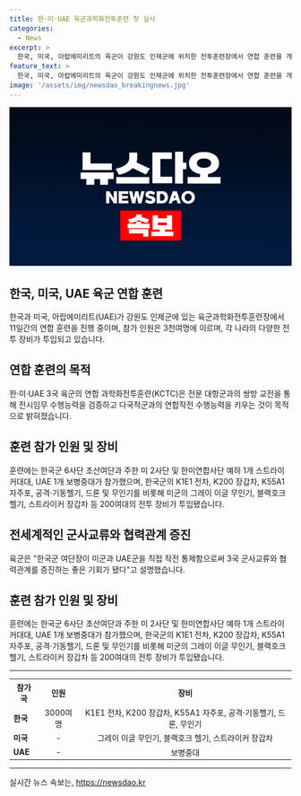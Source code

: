```yaml
---
title: 한·미·UAE 육군과학화전투훈련 첫 실시
categories:
  - News
excerpt: >
  한국, 미국, 아랍에미리트의 육군이 강원도 인제군에 위치한 전투훈련장에서 연합 훈련을 개최했습니다. 훈련은 11일간 진행되며, 한국군 6사단, 주한 미 2사단, 한미연합사단, 그리고 UAE의 참가로 총 3천여명이 참여했습니다. K1E1 전차, 무인기 등 200여대의 전투 장비가 투입되었고, 이를 통해 다국적군과의 연합작전 수행능력을 향상시키고 전시임무 수행능력을 검증했습니다. 해당 훈련은 3국 군사교류와 협력관계를 증진하는 좋은 기회로 평가받았습니다.
feature_text: >
  한국, 미국, 아랍에미리트의 육군이 강원도 인제군에 위치한 전투훈련장에서 연합 훈련을 개최했습니다. 훈련은 11일간 진행되며, 한국군 6사단, 주한 미 2사단, 한미연합사단, 그리고 UAE의 참가로 총 3천여명이 참여했습니다. K1E1 전차, 무인기 등 200여대의 전투 장비가 투입되었고, 이를 통해 다국적군과의 연합작전 수행능력을 향상시키고 전시임무 수행능력을 검증했습니다. 해당 훈련은 3국 군사교류와 협력관계를 증진하는 좋은 기회로 평가받았습니다.
image: '/assets/img/newsdao_breakingnews.jpg'
---
```


<p><img src="/assets/img/newsdao_breakingnews.jpg" alt="ontimetimes 속보" /></p>

<h2>한국, 미국, UAE 육군 연합 훈련</h2>

<p data-ke-size="size16">한국과 미국, 아랍에미리트(UAE)가 강원도 인제군에 있는 육군과학화전투훈련장에서 11일간의 연합 훈련을 진행 중이며, 참가 인원은 3천여명에 이르며, 각 나라의 다양한 전투 장비가 투입되고 있습니다.</p>

<h2 data-ke-size="size26">연합 훈련의 목적</h2>

<p data-ke-size="size16">한·미·UAE 3국 육군의 연합 과학화전투훈련(KCTC)은 전문 대항군과의 쌍방 교전을 통해 전시임무 수행능력을 검증하고 다국적군과의 연합작전 수행능력을 키우는 것이 목적으로 밝혀졌습니다.</p>

<h2 data-ke-size="size26">훈련 참가 인원 및 장비</h2>

<p data-ke-size="size16">훈련에는 한국군 6사단 초산여단과 주한 미 2사단 및 한미연합사단 예하 1개 스트라이커대대, UAE 1개 보병중대가 참가했으며, 한국군의 K1E1 전차, K200 장갑차, K55A1 자주포, 공격·기동헬기, 드론 및 무인기를 비롯해 미군의 그레이 이글 무인기, 블랙호크 헬기, 스트라이커 장갑차 등 200여대의 전투 장비가 투입됐습니다.</p>

<h2 data-ke-size="size26">전세계적인 군사교류와 협력관계 증진</h2>

<p data-ke-size="size16">육군은 "한국군 여단장이 미군과 UAE군을 직접 작전 통제함으로써 3국 군사교류와 협력관계를 증진하는 좋은 기회가 됐다"고 설명했습니다.</p>

<h2 data-ke-size="size26">훈련 참가 인원 및 장비</h2>

<p data-ke-size="size16">훈련에는 한국군 6사단 초산여단과 주한 미 2사단 및 한미연합사단 예하 1개 스트라이커대대, UAE 1개 보병중대가 참가했으며, 한국군의 K1E1 전차, K200 장갑차, K55A1 자주포, 공격·기동헬기, 드론 및 무인기를 비롯해 미군의 그레이 이글 무인기, 블랙호크 헬기, 스트라이커 장갑차 등 200여대의 전투 장비가 투입됐습니다.</p>

<hr>

<table>
  <tr>
    <th>참가국</th>
    <th>인원</th>
    <th>장비</th>
  </tr>
  <tr>
    <td><b>한국</b></td>
    <td style="text-align: center; height: 17px;">3000여명</td>
    <td style="text-align: center; height: 17px;">K1E1 전차, K200 장갑차, K55A1 자주포, 공격·기동헬기, 드론, 무인기</td>
  </tr>
  <tr>
    <td><b>미국</b></td>
    <td style="text-align: center; height: 17px;">-</td>
    <td style="text-align: center; height: 17px;">그레이 이글 무인기, 블랙호크 헬기, 스트라이커 장갑차</td>
  </tr>
  <tr>
    <td><b>UAE</b></td>
    <td style="text-align: center; height: 17px;">-</td>
    <td style="text-align: center; height: 17px;">보병중대</td>
  </tr>
</table>

<hr>
실시간 뉴스 속보는, <a href="https://newsdao.kr" rel="dofollow">https://newsdao.kr</a>



